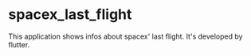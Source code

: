 # spacex_last_flight
This application shows infos about spacex' last flight. It's developed by flutter.
